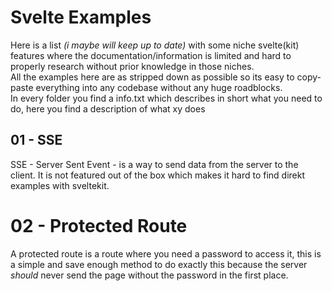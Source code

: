 # Svelte Examples

Here is a list *(i maybe will keep up to date)* with some niche svelte(kit) features where the documentation/information is limited and hard to properly research without prior knowledge in those niches. \
All the examples here are as stripped down as possible so its easy to copy-paste everything into any codebase without any huge roadblocks. \
In every folder you find a info.txt which describes in short what you need to do, here you find a description of what xy does

## 01 - SSE
SSE - Server Sent Event - is a way to send data from the server to the client. It is not featured out of the box which makes it hard to find direkt examples with sveltekit.

# 02 - Protected Route
A protected route is a route where you need a password to access it, this is a simple and save enough method to do exactly this because the server *should* never send the page without the password in the first place.